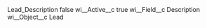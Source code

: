 <?xml version="1.0" encoding="UTF-8"?>
<CustomMetadata xmlns="http://soap.sforce.com/2006/04/metadata" xmlns:xsi="http://www.w3.org/2001/XMLSchema-instance" xmlns:xsd="http://www.w3.org/2001/XMLSchema">
    <label>Lead_Description</label>
    <protected>false</protected>
    <values>
        <field>wi__Active__c</field>
        <value xsi:type="xsd:boolean">true</value>
    </values>
    <values>
        <field>wi__Field__c</field>
        <value xsi:type="xsd:string">Description</value>
    </values>
    <values>
        <field>wi__Object__c</field>
        <value xsi:type="xsd:string">Lead</value>
    </values>
</CustomMetadata>
